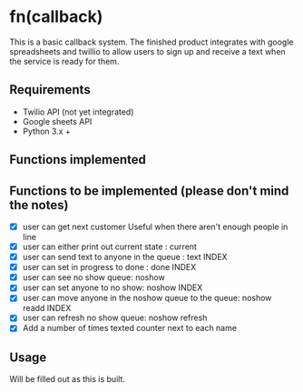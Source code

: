 # fn(callback)

This is a basic callback system. The finished product integrates with google spreadsheets and twillio to allow users to sign up and receive a text when the service is ready for them. 

## Requirements
* Twilio API (not yet integrated)
* Google sheets API
* Python 3.x +

## Functions implemented

## Functions to be implemented (please don't mind the notes)
- [x] user can get next customer
    Useful when there aren't enough people in line
- [x] user can either print out current state : current
- [x] user can send text to anyone in the queue : text INDEX
- [x] user can set in progress to done : done INDEX
- [x] user can see no show queue: noshow
- [x] user can set anyone to no show: noshow INDEX
- [x] user can move anyone in the noshow queue to the queue: noshow readd INDEX
- [x] user can refresh no show queue: noshow refresh 
- [x] Add a number of times texted counter next to each name

## Usage

Will be filled out as this is built. 